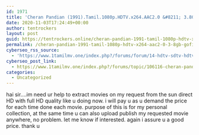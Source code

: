 ```yaml
---
id: 1971
title: 'Cheran Pandian (1991).Tamil.1080p.HDTV.x264.AAC2.0 &#8211; 3.8GB &#8211; GOFILE'
date: 2020-11-03T17:24:49+00:00
author: tentrockers
layout: post
guid: https://tentrockers.online/cheran-pandian-1991-tamil-1080p-hdtv-x264-aac2-0-3-8gb-gofile/
permalink: /cheran-pandian-1991-tamil-1080p-hdtv-x264-aac2-0-3-8gb-gofile/
cyberseo_rss_source:
  - 'https://www.1tamilmv.one/index.php?/forums/forum/14-hdtv-sdtv-hdtv-rips.xml&page=3'
cyberseo_post_link:
  - https://www.1tamilmv.one/index.php?/forums/topic/106116-cheran-pandian-1991tamil1080phdtvx264aac20-38gb-gofile/
categories:
  - Uncategorized
---
```

<span>hai sir&#8230;.im need ur help to extract movies on my request from the sun direct HD with full HD quality like u doing now. i will pay u as u demand the price for each time done each movie. purpose of this is for my personal collection, at the same time u can also upload publish my requested movie anywhere, no problem. let me know if interested. again i assure u a good price. thank u&nbsp;</span>